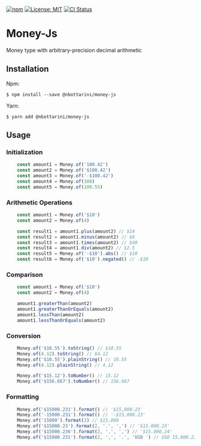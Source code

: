 [![npm](https://img.shields.io/npm/v/@nbottarini/money.svg)](https://www.npmjs.com/package/@nbottarini/money)
[![License: MIT](https://img.shields.io/badge/License-MIT-yellow.svg)](https://opensource.org/licenses/MIT)
[![CI Status](https://github.com/nbottarini/money-js/actions/workflows/main.yml/badge.svg?branch=main)](https://github.com/nbottarini/money-js/actions)

# Money-Js
Money type with arbitrary-precision decimal arithmetic

## Installation

Npm:
```
$ npm install --save @nbottarini/money-js
```

Yarn:
```
$ yarn add @nbottarini/money-js
```

## Usage

### Initialization
```typescript
    const amount1 = Money.of('100.42')
    const amount2 = Money.of('$100.42')
    const amount3 = Money.of('-$100.42')
    const amount4 = Money.of(100)
    const amount5 = Money.of(100.55)
```

### Arithmetic Operations
```typescript
    const amount1 = Money.of('$10')
    const amount2 = Money.of(4)

    const result1 = amount1.plus(amount2) // $14
    const result2 = amount1.minus(amount2) // $6
    const result3 = amount1.times(amount2) // $40
    const result4 = amount1.div(amount2) // $2.5
    const result5 = Money.of('-$10').abs() // $10
    const result6 = Money.of('$10').negated() // -$10
```

### Comparison
```typescript
    const amount1 = Money.of('$10')
    const amount2 = Money.of(4)

    amount1.greaterThan(amount2)
    amount1.greaterThanOrEquals(amount2)
    amount1.lessThan(amount2)
    amount1.lessThanOrEquals(amount2)
```

### Conversion
```typescript
    Money.of('$10.55').toString() // $10.55 
    Money.of(4.12).toString() // $4.12
    Money.of('$10.55').plainString() // 10.55 
    Money.of(4.12).plainString() // 4.12

    Money.of('$15.12').toNumber() // 15.12
    Money.of('$156.667').toNumber() // 156.667
```

### Formatting
```typescript
    Money.of('$15000.231').format() // '$15,000.23'
    Money.of('-15000.231').format() // '-$15,000.23'
    Money.of('15000').format(2) // $15,000
    Money.of('$15000.23').format(2, '.', ',') // '$15.000,23'
    Money.of('$15000.236').format(2, '.', ',') // '$15.000,24'
    Money.of('$15000.231').format(2, ',', '.', 'USD ') // USD 15,000.23
```
